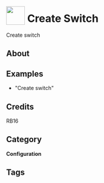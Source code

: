 # <img src="https://raw.githack.com/FortAwesome/Font-Awesome/master/svgs/solid/wifi.svg" card_color="#22A7F0" width="50" height="50" style="vertical-align:bottom"/> Create Switch
Create switch

## About


## Examples
* "Create switch"

## Credits
RB16

## Category
**Configuration**

## Tags


